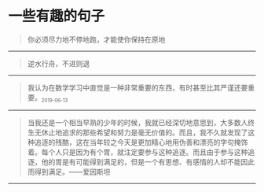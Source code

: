 # 一些有趣的句子

[annotation]: <id> (ee85023f-77de-4dbb-b64a-a5d26a2a0c21)
[annotation]: <status> (public)
[annotation]: <create_time> (2019-05-30 19:07:02)
[annotation]: <category> (心情随笔)
[annotation]: <comments> (false)

> 你必须尽力地不停地跑，才能使你保持在原地

---

> 逆水行舟，不进则退

---

> 我认为在数学学习中直觉是一种非常重要的东西，有时甚至比其严谨还要重要。<sub><small>2019-06-13</small></sub>

---

> 当我还是一个相当早熟的少年的时候，我就已经深切地意思到，大多数人终生无休止地追求的那些希望和努力是毫无价值的。而且，我不久就发现了这种追逐的残酷，这在当年较之今天是更加精心地用伪善和漂亮的字句掩饰着。每个人只是因为有个胃，就注定要参与这种追逐。而且由于参与这种追逐，他的胃是有可能得到满足的，但是一个有思想、有感情的人却不能因此而得到满足。——爱因斯坦

---

